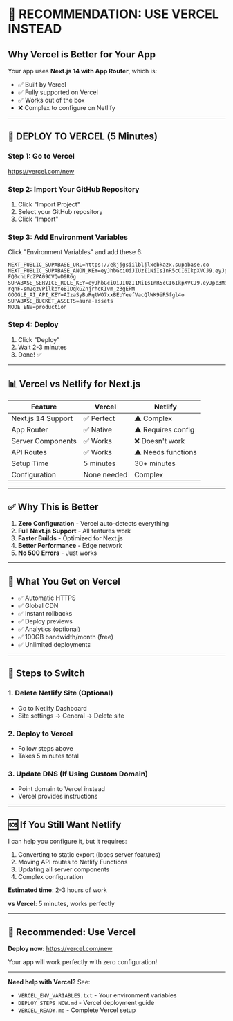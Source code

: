 # 🎯 RECOMMENDATION: USE VERCEL INSTEAD

## Why Vercel is Better for Your App

Your app uses **Next.js 14 with App Router**, which is:
- ✅ Built by Vercel
- ✅ Fully supported on Vercel
- ✅ Works out of the box
- ❌ Complex to configure on Netlify

---

## 🚀 DEPLOY TO VERCEL (5 Minutes)

### Step 1: Go to Vercel
https://vercel.com/new

### Step 2: Import Your GitHub Repository
1. Click "Import Project"
2. Select your GitHub repository
3. Click "Import"

### Step 3: Add Environment Variables

Click "Environment Variables" and add these 6:

```
NEXT_PUBLIC_SUPABASE_URL=https://ekjjgsiilbljlxebkazx.supabase.co
NEXT_PUBLIC_SUPABASE_ANON_KEY=eyJhbGciOiJIUzI1NiIsInR5cCI6IkpXVCJ9.eyJpc3MiOiJzdXBhYmFzZSIsInJlZiI6ImVrampnc2lpbGJsamx4ZWJrYXp4Iiwicm9sZSI6ImFub24iLCJpYXQiOjE3NjE1NjE0NzksImV4cCI6MjA3NzEzNzQ3OX0.Qa3TwXImvm7_WophxjYk-FQ0chUFcZPA09CVQwD9R6g
SUPABASE_SERVICE_ROLE_KEY=eyJhbGciOiJIUzI1NiIsInR5cCI6IkpXVCJ9.eyJpc3MiOiJzdXBhYmFzZSIsInJlZiI6ImVrampnc2lpbGJsamx4ZWJrYXp4Iiwicm9sZSI6InNlcnZpY2Vfcm9sZSIsImlhdCI6MTc2MTU2MTQ3OSwiZXhwIjoyMDc3MTM3NDc5fQ.c-rqnF-sm2qzVPilkoYeBIDqkGZnjrhcKIvm_z3gEPM
GOOGLE_AI_API_KEY=AIzaSyBuRqtWO7xxBEpYeefVacQlWK9iR5fgl4o
SUPABASE_BUCKET_ASSETS=aura-assets
NODE_ENV=production
```

### Step 4: Deploy
1. Click "Deploy"
2. Wait 2-3 minutes
3. Done! ✅

---

## 📊 Vercel vs Netlify for Next.js

| Feature | Vercel | Netlify |
|---------|--------|---------|
| Next.js 14 Support | ✅ Perfect | ⚠️ Complex |
| App Router | ✅ Native | ⚠️ Requires config |
| Server Components | ✅ Works | ❌ Doesn't work |
| API Routes | ✅ Works | ⚠️ Needs functions |
| Setup Time | 5 minutes | 30+ minutes |
| Configuration | None needed | Complex |

---

## ✅ Why This is Better

1. **Zero Configuration** - Vercel auto-detects everything
2. **Full Next.js Support** - All features work
3. **Faster Builds** - Optimized for Next.js
4. **Better Performance** - Edge network
5. **No 500 Errors** - Just works

---

## 🎯 What You Get on Vercel

- ✅ Automatic HTTPS
- ✅ Global CDN
- ✅ Instant rollbacks
- ✅ Deploy previews
- ✅ Analytics (optional)
- ✅ 100GB bandwidth/month (free)
- ✅ Unlimited deployments

---

## 📝 Steps to Switch

### 1. Delete Netlify Site (Optional)
- Go to Netlify Dashboard
- Site settings → General → Delete site

### 2. Deploy to Vercel
- Follow steps above
- Takes 5 minutes total

### 3. Update DNS (If Using Custom Domain)
- Point domain to Vercel instead
- Vercel provides instructions

---

## 🆘 If You Still Want Netlify

I can help you configure it, but it requires:
1. Converting to static export (loses server features)
2. Moving API routes to Netlify Functions
3. Updating all server components
4. Complex configuration

**Estimated time**: 2-3 hours of work

**vs Vercel**: 5 minutes, works perfectly

---

## 🎉 Recommended: Use Vercel

**Deploy now**: https://vercel.com/new

Your app will work perfectly with zero configuration!

---

**Need help with Vercel?** See:
- `VERCEL_ENV_VARIABLES.txt` - Your environment variables
- `DEPLOY_STEPS_NOW.md` - Vercel deployment guide
- `VERCEL_READY.md` - Complete Vercel setup
